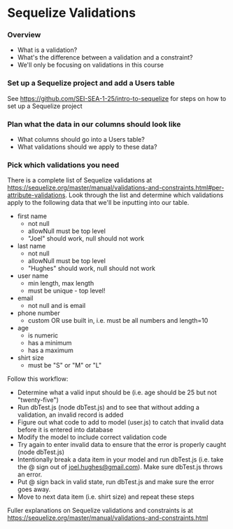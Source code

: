 # Sequelize Validations

### Overview
- What is a validation?
- What's the difference between a validation and a constraint?
- We'll only be focusing on validations in this course

### Set up a Sequelize project and add a Users table 
See https://github.com/SEI-SEA-1-25/intro-to-sequelize for steps on how to set up a Sequelize project

### Plan what the data in our columns should look like
- What columns should go into a Users table? 
- What validations should we apply to these data?

### Pick which validations you need
There is a complete list of Sequelize validations at https://sequelize.org/master/manual/validations-and-constraints.html#per-attribute-validations. Look through the list and determine which validations apply to the following data that we'll be inputting into our table.

- first name 
  - not null
  - allowNull must be top level
  - "Joel" should work, null should not work
- last name 
  - not null
  - allowNull must be top level
  - "Hughes" should work, null should not work
- user name 
  - min length, max length
  - must be unique - top level!
- email 
  - not null and is email
- phone number 
  - custom OR use built in, i.e. must be all numbers and length=10
- age 
  - is numeric
  - has a minimum
  - has a maximum
- shirt size 
  - must be "S" or "M" or "L"

Follow this workflow:

- Determine what a valid input should be (i.e. age should be 25 but not "twenty-five")
- Run dbTest.js (node dbTest.js) and to see that without adding a validation, an invalid record is added
- Figure out what code to add to model (user.js) to catch that invalid data before it is entered into database
- Modify the model to include correct validation code
- Try again to enter invalid data to ensure that the error is properly caught (node dbTest.js)
- Intentionally break a data item in your model and run dbTest.js (i.e. take the @ sign out of joel.hughes@gmail.com). Make sure dbTest.js throws an error.
- Put @ sign back in valid state, run dbTest.js and make sure the error goes away.
- Move to next data item (i.e. shirt size) and repeat these steps

Fuller explanations on Sequelize validations and constraints is at https://sequelize.org/master/manual/validations-and-constraints.html


